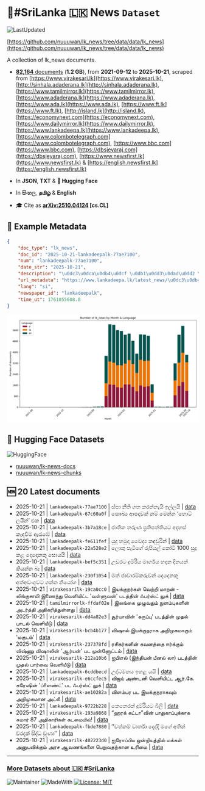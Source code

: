# 📄#SriLanka 🇱🇰 News `Dataset`

![LastUpdated](https://img.shields.io/badge/last_updated-2025--10--21_19:47:42-green)

[https://github.com/nuuuwan/lk_news/tree/data/data/lk_news](https://github.com/nuuuwan/lk_news/tree/data/data/lk_news)

A collection of lk_news documents.

- [**82,164** documents](https://github.com/nuuuwan/lk_news/tree/data/data/lk_news) (**1.2 GB**), from **2021-09-12** to **2025-10-21**, scraped from [https://www.virakesari.lk](https://www.virakesari.lk), [http://sinhala.adaderana.lk](http://sinhala.adaderana.lk), [https://www.tamilmirror.lk](https://www.tamilmirror.lk), [https://www.adaderana.lk](https://www.adaderana.lk), [https://www.ada.lk](https://www.ada.lk), [https://www.ft.lk](https://www.ft.lk), [http://island.lk](http://island.lk), [https://economynext.com](https://economynext.com), [https://www.dailymirror.lk](https://www.dailymirror.lk), [https://www.lankadeepa.lk](https://www.lankadeepa.lk), [https://www.colombotelegraph.com](https://www.colombotelegraph.com), [https://www.bbc.com](https://www.bbc.com), [https://dbsjeyaraj.com](https://dbsjeyaraj.com), [https://www.newsfirst.lk](https://www.newsfirst.lk) & [https://english.newsfirst.lk](https://english.newsfirst.lk)

- In **JSON**, **TXT** & **🤗 Hugging Face**

- In **සිංහල**, **தமிழ்** & **English**

- 🎓 Cite as **[arXiv:2510.04124](https://arxiv.org/abs/2510.04124) [cs.CL]**

## 📝 Example Metadata

```json
{
    "doc_type": "lk_news",
    "doc_id": "2025-10-21-lankadeepalk-77ae7100",
    "num": "lankadeepalk-77ae7100",
    "date_str": "2025-10-21",
    "description": "\u0dc3\u0dca\u0db4\u0dcf \u0db1\u0dd3\u0dad\u0dd2 \u0d9c\u0dad \u0d9a\u0dbb\u0db1\u0dca\u0db1\u0dd0\u0dba\u0dd2 \u0d89\u0dbd\u0dca\u0dbd\u0dba\u0dd2",
    "url_metadata": "https://www.lankadeepa.lk/latest_news/\u0dc3\u0db4-\u0db1\u0dad-\u0d9c\u0dad-\u0d9a\u0dbb\u0db1\u0db1\u0dba-\u0d89\u0dbd\u0dbd\u0dba/1-681784",
    "lang": "si",
    "newspaper_id": "lankadeepalk",
    "time_ut": 1761055608.0
}
```

![Chart](https://raw.githubusercontent.com/nuuuwan/lk_news/refs/heads/data/data/lk_news/docs_by_month_and_lang.png)

## 🤗 Hugging Face Datasets

![HuggingFace](https://img.shields.io/badge/-HuggingFace-FDEE21?style=for-the-badge&logo=HuggingFace)

- [nuuuwan/lk-news-docs](https://huggingface.co/datasets/nuuuwan/lk-news-docs)
- [nuuuwan/lk-news-chunks](https://huggingface.co/datasets/nuuuwan/lk-news-chunks)

## 🆕 20 Latest documents

- 2025-10-21 | `lankadeepalk-77ae7100` | ස්පා නීති ගත කරන්නැයි ඉල්ලයි | [data](https://github.com/nuuuwan/lk_news/tree/data/data/lk_news/2020s/2025/2025-10-21-lankadeepalk-77ae7100)
- 2025-10-21 | `lankadeepalk-67c60a0f` | සෞඛ්‍ය ආපදාවක් නම් මෙන්න  ‘හොට් ලයින්’ එක | [data](https://github.com/nuuuwan/lk_news/tree/data/data/lk_news/2020s/2025/2025-10-21-lankadeepalk-67c60a0f)
- 2025-10-21 | `lankadeepalk-3b7a18ce` | ජාතික තරුණ ප්‍රතිපත්තියට අදහස්  කැඳවීම ඇරැඹේ | [data](https://github.com/nuuuwan/lk_news/tree/data/data/lk_news/2020s/2025/2025-10-21-lankadeepalk-3b7a18ce)
- 2025-10-21 | `lankadeepalk-fe611fef` | යුද හමුදා වෛද්‍ය කඳවුරින් | [data](https://github.com/nuuuwan/lk_news/tree/data/data/lk_news/2020s/2025/2025-10-21-lankadeepalk-fe611fef)
- 2025-10-21 | `lankadeepalk-22a528e2` | ලොකු පැටීගේ රුපියල් කෝටි 1000 සුදු කළ දෙදෙනකු සොයයි | [data](https://github.com/nuuuwan/lk_news/tree/data/data/lk_news/2020s/2025/2025-10-21-lankadeepalk-22a528e2)
- 2025-10-21 | `lankadeepalk-bef5c351` | උඩරට දුම්රිය මාර්ගය හදන දිනයක් කියන්න බෑ | [data](https://github.com/nuuuwan/lk_news/tree/data/data/lk_news/2020s/2025/2025-10-21-lankadeepalk-bef5c351)
- 2025-10-21 | `lankadeepalk-230f1054` | මත් ජාවාරම්කරුවන් දෙදෙනකු  අත්අඩංගුවට ගන්න නියෝග | [data](https://github.com/nuuuwan/lk_news/tree/data/data/lk_news/2020s/2025/2025-10-21-lankadeepalk-230f1054)
- 2025-10-21 | `virakesarilk-19ca0cc0` | இயக்குநர்கள் வெற்றி மாறன் - லிங்குசாமி இணைந்து வெளியிட்ட 'வள்ளுவன்' படத்தின் ஃபர்ஸ்ட் லுக் | [data](https://github.com/nuuuwan/lk_news/tree/data/data/lk_news/2020s/2025/2025-10-21-virakesarilk-19ca0cc0)
- 2025-10-21 | `tamilmirrorlk-ffdaf02e` | இலங்கை முழுவதும் நுளம்புகளின் அடர்த்தி அதிகரித்துள்ளது | [data](https://github.com/nuuuwan/lk_news/tree/data/data/lk_news/2020s/2025/2025-10-21-tamilmirrorlk-ffdaf02e)
- 2025-10-21 | `virakesarilk-dd4a82e3` | சூர்யாவின் 'கருப்பு' படத்தின் முதல் பாடல் வெளியீடு | [data](https://github.com/nuuuwan/lk_news/tree/data/data/lk_news/2020s/2025/2025-10-21-virakesarilk-dd4a82e3)
- 2025-10-21 | `virakesarilk-bcb4b177` | விஷால் இயக்குநராக அறிமுகமாகும் 'மகுடம்' | [data](https://github.com/nuuuwan/lk_news/tree/data/data/lk_news/2020s/2025/2025-10-21-virakesarilk-bcb4b177)
- 2025-10-21 | `virakesarilk-237378fd` | ரசிகர்களின் கவனத்தை ஈர்க்கும் விஷ்ணு விஷாலின் 'ஆர்யன்' பட முன்னோட்டம் | [data](https://github.com/nuuuwan/lk_news/tree/data/data/lk_news/2020s/2025/2025-10-21-virakesarilk-237378fd)
- 2025-10-21 | `virakesarilk-212a10b6` | ஐபிஎல் (இந்தியன் பீனல் லா) படத்தின் முதல் பார்வை வெளியீடு | [data](https://github.com/nuuuwan/lk_news/tree/data/data/lk_news/2020s/2025/2025-10-21-virakesarilk-212a10b6)
- 2025-10-21 | `lankadeepalk-6cddbecd` | උද්ධමනය ඉහළ යයි | [data](https://github.com/nuuuwan/lk_news/tree/data/data/lk_news/2020s/2025/2025-10-21-lankadeepalk-6cddbecd)
- 2025-10-21 | `virakesarilk-e6ccfec5` | விஜய் அண்டனி வெளியிட்ட ஆர்.கே. சுரேஷின் 'ப்ளைண்ட்' பட ஃபர்ஸ்ட் லுக் | [data](https://github.com/nuuuwan/lk_news/tree/data/data/lk_news/2020s/2025/2025-10-21-virakesarilk-e6ccfec5)
- 2025-10-21 | `virakesarilk-ae10282a` | விளம்பர பட இயக்குநராகவும் அறிமுகமான அட்லீ | [data](https://github.com/nuuuwan/lk_news/tree/data/data/lk_news/2020s/2025/2025-10-21-virakesarilk-ae10282a)
- 2025-10-21 | `lankadeepalk-9722b228` | කෙනෙරක් දුම්රියට බිලි | [data](https://github.com/nuuuwan/lk_news/tree/data/data/lk_news/2020s/2025/2025-10-21-lankadeepalk-9722b228)
- 2025-10-21 | `virakesarilk-193a9868` | “ஹரக் கட்டா”வின் பாதுகாப்புக்காக சுமார் 87 அதிகாரிகள் கடமையில்! | [data](https://github.com/nuuuwan/lk_news/tree/data/data/lk_news/2020s/2025/2025-10-21-virakesarilk-193a9868)
- 2025-10-21 | `lankadeepalk-fbde7880` | ’’වත්කම් වාර්තා දෙද්දි මගේ අතින් වරදක් සිද්ධ වුණා’’ | [data](https://github.com/nuuuwan/lk_news/tree/data/data/lk_news/2020s/2025/2025-10-21-lankadeepalk-fbde7880)
- 2025-10-21 | `virakesarilk-402223d0` | ஐரோப்பிய ஒன்றியத்தில் மக்கள் அனுபவிக்கும் அரச ஆவணங்களை பெறுவதற்கான உரிமை | [data](https://github.com/nuuuwan/lk_news/tree/data/data/lk_news/2020s/2025/2025-10-21-virakesarilk-402223d0)

---

### [More Datasets about 🇱🇰 #SriLanka](https://github.com/nuuuwan/lk_datasets)

![Maintainer](https://img.shields.io/badge/maintainer-nuuuwan-red)
![MadeWith](https://img.shields.io/badge/made_with-python-blue)
[![License: MIT](https://img.shields.io/badge/License-MIT-yellow.svg)](https://opensource.org/licenses/MIT)
